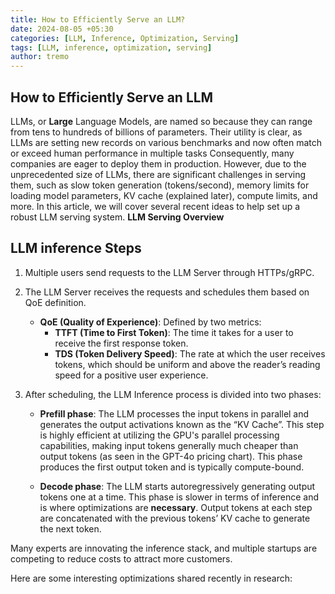 ```yaml
---
title: How to Efficiently Serve an LLM?
date: 2024-08-05 +05:30
categories: [LLM, Inference, Optimization, Serving]
tags: [LLM, inference, optimization, serving]
author: tremo
---
```


## How to Efficiently Serve an LLM

LLMs, or **Large** Language Models, are named so because they can range from tens to hundreds of billions of parameters. Their utility is clear, as LLMs are setting new records on various benchmarks and now often match or exceed human performance in multiple tasks Consequently, many companies are eager to deploy them in production. However, due to the unprecedented size of LLMs, there are significant challenges in serving them, such as slow token generation (tokens/second), memory limits for loading model parameters, KV cache (explained later), compute limits, and more. In this article, we will cover several recent ideas to help set up a robust LLM serving system.
__LLM Serving Overview__

## LLM inference Steps

1. Multiple users send requests to the LLM Server through HTTPs/gRPC.
2. The LLM Server receives the requests and schedules them based on QoE definition.
   - **QoE (Quality of Experience)**: Defined by two metrics:
     - **TTFT (Time to First Token)**: The time it takes for a user to receive the first response token.
     - **TDS (Token Delivery Speed)**: The rate at which the user receives tokens, which should be uniform and above the reader’s reading speed for a positive user experience.
    
    
3. After scheduling, the LLM Inference process is divided into two phases:
   - **Prefill phase**: The LLM processes the input tokens in parallel and generates the output activations known as the “KV Cache”. This step is highly efficient at utilizing the GPU's parallel processing capabilities, making input tokens generally much cheaper than output tokens (as seen in the GPT-4o pricing chart). This phase produces the first output token and is typically compute-bound.
    
    
   - **Decode phase**: The LLM starts autoregressively generating output tokens one at a time. This phase is slower in terms of inference and is where optimizations are **necessary**. Output tokens at each step are concatenated with the previous tokens’ KV cache to generate the next token.
    

Many experts are innovating the inference stack, and multiple startups are competing to reduce costs to attract more customers.


Here are some interesting optimizations shared recently in research:

